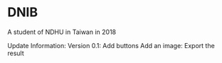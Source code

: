 # DNIB
A student of NDHU in Taiwan in 2018

Update Information:
Version 0.1:
	Add buttons
	Add an image: Export the result
